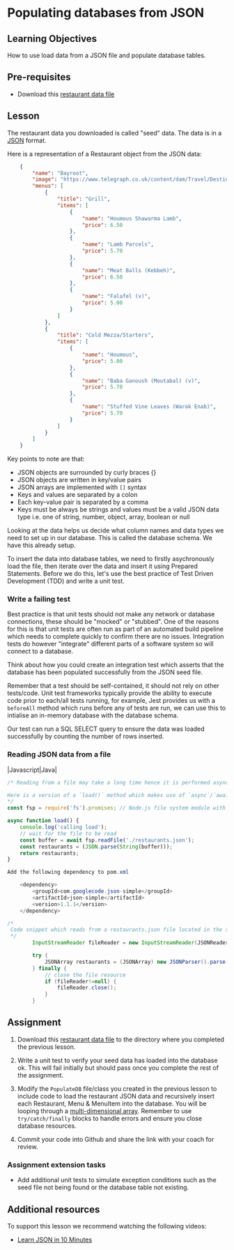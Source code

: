 # Populating databases from JSON

## Learning Objectives
How to use load data from a JSON file and populate database tables. 

## Pre-requisites

   * Download this [restaurant data file](https://raw.githubusercontent.com/MultiverseLearningProducts/restaurant-data/master/restaurants.json)

## Lesson
The restaurant data you downloaded is called "seed" data. The data is in a [JSON](https://www.w3schools.com/js/js_json_intro.asp) format.

Here is a representation of a Restaurant object from the JSON data:

```json
    {
        "name": "Bayroot",
        "image": "https://www.telegraph.co.uk/content/dam/Travel/Destinations/Europe/England/Brighton/brighton-restaurants-hotel-du-vin-bistro.jpg",
        "menus": [
            {
                "title": "Grill",
                "items": [
                    {
                        "name": "Houmous Shawarma Lamb",
                        "price": 6.50
                    },
                    {
                        "name": "Lamb Parcels",
                        "price": 5.70
                    },
                    {
                        "name": "Meat Balls (Kebbeh)",
                        "price": 6.50
                    },
                    {
                        "name": "Falafel (v)",
                        "price": 5.00
                    }
                ]
            },
            {
                "title": "Cold Mezza/Starters",
                "items": [
                    {
                        "name": "Houmous",
                        "price": 5.00
                    },
                    {
                        "name": "Baba Ganoush (Moutabal) (v)",
                        "price": 5.70
                    },
                    {
                        "name": "Stuffed Vine Leaves (Warak Enab)",
                        "price": 5.70
                    }
                ]
            }
        ]
    }
```

Key points to note are that:  
  * JSON objects are surrounded by curly braces {}
  * JSON objects are written in key/value pairs
  * JSON arrays are implemented with `[]` syntax 
  * Keys and values are separated by a colon
  * Each key-value pair is separated by a comma
  * Keys must be always be strings and values must be a valid JSON data type i.e. one of string, number, object, array, boolean or null

Looking at the data helps us decide what column names and data types we need to set up in our database. This is called the database schema. We have this already setup.

To insert the data into database tables, we need to firstly asychronously load the file, then iterate over the data and insert it using Prepared Statements. Before we do this, let's use the best practice of Test Driven Development (TDD) and write a unit test.

### Write a failing test
Best practice is that unit tests should not make any network or database connections, these should be "mocked" or "stubbed". One of the reasons for this is that unit tests are often run as part of an automated build pipeline which needs to complete quickly to confirm there are no issues. Integration tests do however "integrate" different parts of a software system so will connect to a database.

Think about how you could create an integration test which asserts that the database has been populated successfully from the JSON seed file. 

Remember that a test should be self-contained, it should not rely on other tests/code. Unit test frameworks typically provide the ability to execute code prior to each/all tests running, for example, Jest provides us with a `beforeAll` method which runs before any of tests are run, we can use this to intialise an in-memory database with the database schema. 

Our test can run a SQL SELECT query to ensure the data was loaded successfully by counting the number of rows inserted.

### Reading JSON data from a file 

|Javascript|Java|
```javascript
/* Reading from a file may take a long time hence it is performed asynchronously. 

Here is a version of a `load()` method which makes use of `async`/`await` to load the data into a JavaScript array, you can also write this using Promises or Callbacks.
*/
const fsp = require('fs').promises; // Node.js file system module with promises

async function load() {
    console.log('calling load');
    // wait for the file to be read
    const buffer = await fsp.readFile('./restaurants.json');
    const restaurants = (JSON.parse(String(buffer)));
    return restaurants;
}
```
```java
Add the following dependency to pom.xml

	<dependency>
		<groupId>com.googlecode.json-simple</groupId>
		<artifactId>json-simple</artifactId>
		<version>1.1.1</version>
	</dependency>

/*
 Code snippet which reads from a restaurants.json file located in the src/main/resources directory
 */
        InputStreamReader fileReader = new InputStreamReader(JSONReader.class.getResourceAsStream("/restaurants.json"));

        try {
            JSONArray restaurants = (JSONArray) new JSONParser().parse(fileReader);
        } finally {
            // close the file resource
            if (fileReader!=null) {
                fileReader.close();
            }
        }
```

## Assignment

   1. Download this [restaurant data file](https://raw.githubusercontent.com/MultiverseLearningProducts/restaurant-data/master/restaurants.json) to the directory where you completed the previous lesson.

   1. Write a unit test to verify your seed data has loaded into the database ok. This will fail initially but should pass once you complete the rest of the assignment.

   1. Modify the `PopulateDB` file/class you created in the previous lesson to include code to load the restaurant JSON data and recursively insert each Restaurant, Menu & MenuItem into the database. You will be looping through a [multi-dimensional array](https://www.geeksforgeeks.org/multidimensional-array-in-javascript/). Remember to use `try/catch/finally` blocks to handle errors and ensure you close database resources.

   1. Commit your code into Github and share the link with your coach for review.

### Assignment extension tasks
* Add additional unit tests to simulate exception conditions such as the seed file not being found or the database table not existing.

## Additional resources
To support this lesson we recommend watching the following videos:
* [Learn JSON in 10 Minutes](https://www.youtube.com/watch?v=iiADhChRriM)

